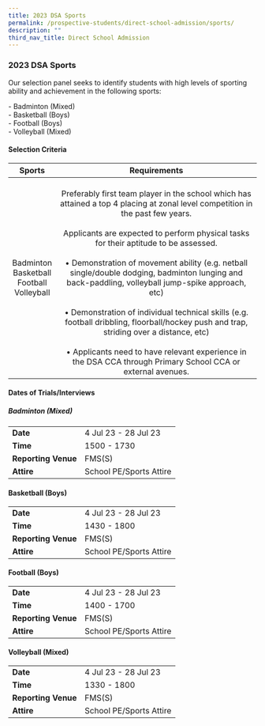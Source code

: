 ```yaml
---
title: 2023 DSA Sports
permalink: /prospective-students/direct-school-admission/sports/
description: ""
third_nav_title: Direct School Admission
---
```

### 2023 DSA Sports

Our selection panel seeks to identify students with high levels of sporting ability and achievement in the following sports:&nbsp;  

\- Badminton (Mixed)&nbsp;  <br>
\- Basketball (Boys)&nbsp;<br>
\- Football (Boys)&nbsp;<br>
\-&nbsp;Volleyball (Mixed)

#### Selection Criteria

| Sports | Requirements |
|:---:|:---:|
| Badminton<br>Basketball<br>Football<br>Volleyball | <br>Preferably first team player in the school which has attained a top 4 placing at zonal level competition in the past few years.<br><br>Applicants are expected to perform physical tasks for their aptitude to be assessed.<br><br>• Demonstration of movement ability (e.g. netball single/double dodging, badminton lunging and back-paddling, volleyball jump-spike approach, etc)<br><br>• Demonstration of individual technical skills (e.g. football dribbling, floorball/hockey push and trap, striding over a distance, etc)<br><br>• Applicants need to have relevant experience in the DSA CCA through Primary School CCA or external avenues. |

#### Dates of Trials/Interviews

##### Badminton (Mixed)

|  |  |
|---|---|
| **Date** | 4 Jul 23 - 28 Jul 23 |
| **Time** | 1500 - 1730 |
| **Reporting Venue** | FMS(S) |
| **Attire** | School PE/Sports Attire |

#### Basketball (Boys)

|  |  |
|---|---|
| **Date** | 4 Jul 23 - 28 Jul 23 |
| **Time** | 1430 - 1800 |
| **Reporting Venue** | FMS(S) |
| **Attire** | School PE/Sports Attire |

#### Football (Boys)

|  |  |
|---|---|
| **Date** | 4 Jul 23 - 28 Jul 23 |
| **Time** | 1400 - 1700 |
| **Reporting Venue** | FMS(S) |
| **Attire** | School PE/Sports Attire |

#### Volleyball (Mixed)

|  |  |
|---|---|
| **Date** | 4 Jul 23 - 28 Jul 23 |
| **Time** | 1330 - 1800 |
| **Reporting Venue** | FMS(S) |
| **Attire** | School PE/Sports Attire |